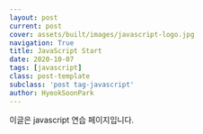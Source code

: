 ```yaml
---
layout: post
current: post
cover: assets/built/images/javascript-logo.jpg
navigation: True
title: JavaScript Start
date: 2020-10-07
tags: [javascript]
class: post-template
subclass: 'post tag-javascript'
author: HyeokSoonPark
---
```


이글은 javascript 연습 페이지입니다.